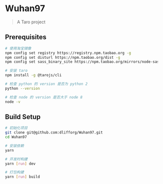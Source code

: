 # Wuhan97

> A Taro project

## Prerequisites

``` bash
# 使用淘宝镜像
npm config set registry https://registry.npm.taobao.org -g
npm config set disturl https://npm.taobao.org/dist -g
npm config set sass_binary_site https://npm.taobao.org/mirrors/node-sass -g

# 安装 taro
npm install -g @tarojs/cli

# 检查 python 的 version 是否为 python 2
python --version

# 检查 node 的 version 是否大于 node 8
node -v
```

## Build Setup

``` bash
# 初始化项目
git clone git@github.com:dlifforg/Wuhan97.git
cd Wuhan97

# 安装依赖
yarn

# 开发时构建
yarn [run] dev

# 打包构建
yarn [run] build
```
